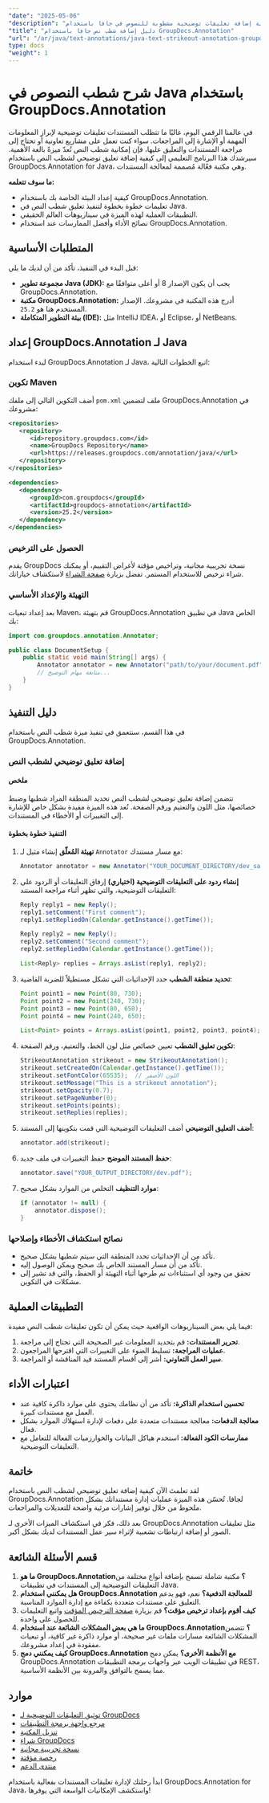 ```yaml
---
"date": "2025-05-06"
"description": "تعرّف على كيفية إضافة تعليقات توضيحية مشطوبة للنصوص في جافا باستخدام GroupDocs.Annotation. اتبع هذا الدليل خطوة بخطوة لإضافة تعليقات توضيحية سلسة للمستندات."
"title": "دليل إضافة شطب نص جافا باستخدام GroupDocs.Annotation"
"url": "/ar/java/text-annotations/java-text-strikeout-annotation-groupdocs/"
type: docs
"weight": 1
---
```


# شرح شطب النصوص في Java باستخدام GroupDocs.Annotation

في عالمنا الرقمي اليوم، غالبًا ما تتطلب المستندات تعليقات توضيحية لإبراز المعلومات المهمة أو الإشارة إلى المراجعات. سواء كنت تعمل على مشاريع تعاونية أو تحتاج إلى مراجعة المستندات والتعليق عليها، فإن إمكانية شطب النص تُعدّ ميزةً بالغة الأهمية. سيرشدك هذا البرنامج التعليمي إلى كيفية إضافة تعليق توضيحي لشطب النص باستخدام GroupDocs.Annotation for Java، وهي مكتبة فعّالة مُصممة لمعالجة المستندات.

**ما سوف تتعلمه:**
- كيفية إعداد البيئة الخاصة بك باستخدام GroupDocs.Annotation.
- تعليمات خطوة بخطوة لتنفيذ تعليق شطب النص في Java.
- التطبيقات العملية لهذه الميزة في سيناريوهات العالم الحقيقي.
- نصائح الأداء وأفضل الممارسات عند استخدام GroupDocs.Annotation.

## المتطلبات الأساسية

قبل البدء في التنفيذ، تأكد من أن لديك ما يلي:
- **مجموعة تطوير Java (JDK):** يجب أن يكون الإصدار 8 أو أعلى متوافقًا مع GroupDocs.Annotation.
- **مكتبة GroupDocs.Annotation:** أدرج هذه المكتبة في مشروعك. الإصدار المستخدم هنا هو `25.2`.
- **بيئة التطوير المتكاملة (IDE):** مثل IntelliJ IDEA، أو Eclipse، أو NetBeans.

## إعداد GroupDocs.Annotation لـ Java

لبدء استخدام GroupDocs.Annotation لـ Java، اتبع الخطوات التالية:

### تكوين Maven

أضف التكوين التالي إلى ملفك `pom.xml` ملف لتضمين GroupDocs.Annotation في مشروعك:

```xml
<repositories>
   <repository>
      <id>repository.groupdocs.com</id>
      <name>GroupDocs Repository</name>
      <url>https://releases.groupdocs.com/annotation/java/</url>
   </repository>
</repositories>

<dependencies>
   <dependency>
      <groupId>com.groupdocs</groupId>
      <artifactId>groupdocs-annotation</artifactId>
      <version>25.2</version>
   </dependency>
</dependencies>
```

### الحصول على الترخيص

يقدم GroupDocs نسخة تجريبية مجانية، وتراخيص مؤقتة لأغراض التقييم، أو يمكنك شراء ترخيص للاستخدام المستمر. تفضل بزيارة [صفحة الشراء](https://purchase.groupdocs.com/buy) لاستكشاف خياراتك.

### التهيئة والإعداد الأساسي

بعد إعداد تبعيات Maven، قم بتهيئة GroupDocs.Annotation في تطبيق Java الخاص بك:

```java
import com.groupdocs.annotation.Annotator;

public class DocumentSetup {
    public static void main(String[] args) {
        Annotator annotator = new Annotator("path/to/your/document.pdf");
        // متابعة مهام التوضيح...
    }
}
```

## دليل التنفيذ

في هذا القسم، سنتعمق في تنفيذ ميزة شطب النص باستخدام GroupDocs.Annotation.

### إضافة تعليق توضيحي لشطب النص

#### ملخص
تتضمن إضافة تعليق توضيحي لشطب النص تحديد المنطقة المراد شطبها وضبط خصائصها، مثل اللون والتعتيم ورقم الصفحة. تُعد هذه الميزة مفيدة بشكل خاص للإشارة إلى التغييرات أو الأخطاء في المستندات.

#### التنفيذ خطوة بخطوة
1. **تهيئة المُعلّق**
   إنشاء مثيل لـ `Annotator` مع مسار مستندك:

   ```java
   Annotator annotator = new Annotator("YOUR_DOCUMENT_DIRECTORY/dev_sample.pdf");
   ```

2. **إنشاء ردود على التعليقات التوضيحية (اختياري)**
   إرفاق التعليقات أو الردود على التعليقات التوضيحية، والتي تظهر أثناء مراجعة المستند:

   ```java
   Reply reply1 = new Reply();
   reply1.setComment("First comment");
   reply1.setRepliedOn(Calendar.getInstance().getTime());

   Reply reply2 = new Reply();
   reply2.setComment("Second comment");
   reply2.setRepliedOn(Calendar.getInstance().getTime());
   
   List<Reply> replies = Arrays.asList(reply1, reply2);
   ```

3. **تحديد منطقة الشطب**
   حدد الإحداثيات التي تشكل مستطيلاً للضربة القاضية:

   ```java
   Point point1 = new Point(80, 730);
   Point point2 = new Point(240, 730);
   Point point3 = new Point(80, 650);
   Point point4 = new Point(240, 650);

   List<Point> points = Arrays.asList(point1, point2, point3, point4);
   ```

4. **تكوين تعليق الشطب**
   تعيين خصائص مثل لون الخط، والتعتيم، ورقم الصفحة:

   ```java
   StrikeoutAnnotation strikeout = new StrikeoutAnnotation();
   strikeout.setCreatedOn(Calendar.getInstance().getTime());
   strikeout.setFontColor(65535);  // اللون الأصفر
   strikeout.setMessage("This is a strikeout annotation");
   strikeout.setOpacity(0.7);
   strikeout.setPageNumber(0);
   strikeout.setPoints(points);
   strikeout.setReplies(replies);
   ```

5. **أضف التعليق التوضيحي**
   أضف التعليقات التوضيحية التي قمت بتكوينها إلى المستند:

   ```java
   annotator.add(strikeout);
   ```

6. **حفظ المستند الموضح**
   حفظ التغييرات في ملف جديد:

   ```java
   annotator.save("YOUR_OUTPUT_DIRECTORY/dev.pdf");
   ```

7. **موارد التنظيف**
   التخلص من الموارد بشكل صحيح:

   ```java
   if (annotator != null) {
       annotator.dispose();
   }
   ```

### نصائح استكشاف الأخطاء وإصلاحها
- تأكد من أن الإحداثيات تحدد المنطقة التي سيتم شطبها بشكل صحيح.
- تأكد من أن مسار المستند الخاص بك صحيح ويمكن الوصول إليه.
- تحقق من وجود أي استثناءات تم طرحها أثناء التهيئة أو الحفظ، والتي قد تشير إلى مشكلات في التكوين.

## التطبيقات العملية

فيما يلي بعض السيناريوهات الواقعية حيث يمكن أن تكون تعليقات شطب النص مفيدة:
1. **تحرير المستندات:** قم بتحديد المعلومات غير الصحيحة التي تحتاج إلى مراجعة.
2. **عمليات المراجعة:** تسليط الضوء على التغييرات التي اقترحها المراجعون.
3. **سير العمل التعاوني:** أشر إلى أقسام المستند قيد المناقشة أو المراجعة.

## اعتبارات الأداء
- **تحسين استخدام الذاكرة:** تأكد من أن نظامك يحتوي على موارد ذاكرة كافية عند العمل مع مستندات كبيرة.
- **معالجة الدفعات:** معالجة مستندات متعددة على دفعات لإدارة استهلاك الموارد بشكل فعال.
- **ممارسات الكود الفعالة:** استخدم هياكل البيانات والخوارزميات الفعالة للتعامل مع التعليقات التوضيحية.

## خاتمة

لقد تعلمتَ الآن كيفية إضافة تعليق توضيحي لشطب النص باستخدام GroupDocs.Annotation لجافا. تُحسّن هذه الميزة عمليات إدارة مستنداتك بشكل ملحوظ من خلال توفير إشارات مرئية واضحة للتعديلات والمراجعات. 

بعد ذلك، فكر في استكشاف الميزات الأخرى لـ GroupDocs.Annotation مثل تعليقات الصور أو إضافة ارتباطات تشعبية لإثراء سير عمل المستندات لديك بشكل أكبر.

## قسم الأسئلة الشائعة

1. **ما هو GroupDocs.Annotation؟**
   مكتبة شاملة تسمح بإضافة أنواع مختلفة من التعليقات التوضيحية إلى المستندات في تطبيقات Java.
2. **هل يمكنني استخدام GroupDocs.Annotation للمعالجة الدفعية؟**
   نعم، فهو يدعم التعليق على مستندات متعددة بكفاءة مع إدارة الموارد المناسبة.
3. **كيف أقوم بإعداد ترخيص مؤقت؟**
   قم بزيارة [صفحة الترخيص المؤقت](https://purchase.groupdocs.com/temporary-license/) واتبع التعليمات للحصول على واحدة.
4. **ما هي بعض المشكلات الشائعة عند استخدام GroupDocs.Annotation؟**
   تتضمن المشكلات الشائعة مسارات ملفات غير صحيحة، أو موارد ذاكرة غير كافية، أو تبعيات مفقودة في إعداد مشروعك.
5. **كيف يمكنني دمج GroupDocs.Annotation مع الأنظمة الأخرى؟**
   يمكن دمج GroupDocs.Annotation في تطبيقات الويب عبر واجهات برمجة التطبيقات REST، مما يسمح بالتوافق والمرونة بين الأنظمة الأساسية.

## موارد
- [توثيق التعليقات التوضيحية لـ GroupDocs](https://docs.groupdocs.com/annotation/java/)
- [مرجع واجهة برمجة التطبيقات](https://reference.groupdocs.com/annotation/java/)
- [تنزيل المكتبة](https://releases.groupdocs.com/annotation/java/)
- [شراء GroupDocs](https://purchase.groupdocs.com/buy)
- [نسخة تجريبية مجانية](https://releases.groupdocs.com/annotation/java/)
- [رخصة مؤقتة](https://purchase.groupdocs.com/temporary-license/)
- [منتدى الدعم](https://forum.groupdocs.com/c/annotation/)

ابدأ رحلتك لإدارة تعليقات المستندات بفعالية باستخدام GroupDocs.Annotation for Java، واستكشف الإمكانيات الواسعة التي يوفرها!